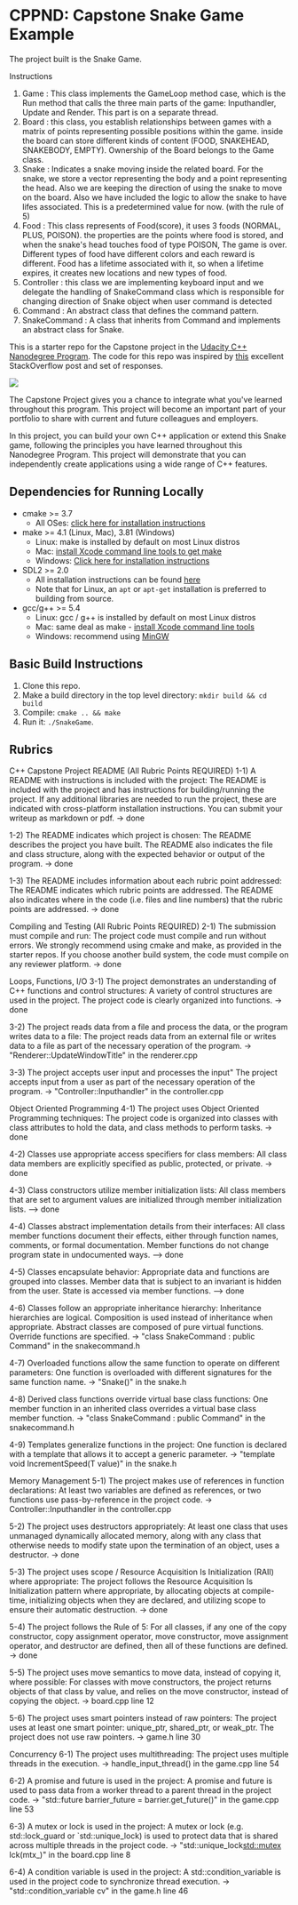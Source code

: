 # CPPND: Capstone Snake Game Example
The project built is the Snake Game.

Instructions

1. Game : This class implements the GameLoop method case, which is the Run method that calls the three main parts of the game: Inputhandler, Update and Render. This part is on a separate thread.
2. Board : this class, you establish relationships between games with a matrix of points representing possible positions within the game. inside the board can store different kinds of content (FOOD, SNAKEHEAD, SNAKEBODY, EMPTY). Ownership of the Board belongs to the Game class.
3. Snake : Indicates a snake moving inside the related board. For the snake, we store a vector representing the body and a point representing the head. Also we are keeping the direction of using the snake to move on the board. Also we have included the logic to allow the snake to have lifes associated. This is a predetermined value for now. (with the rule of 5)
4. Food : This class represents of Food(score),  it uses 3 foods (NORMAL, PLUS, POISON). the properties are the points where food is stored, and when the snake's head touches food of type POISON, The game is over. Different types of food have different colors and each reward is different. Food has a lifetime associated with it, so when a lifetime expires, it creates new locations and new types of food.
5. Controller : this class we are implementing keyboard input and we delegate the handling of SnakeCommand class which is responsible for changing direction of Snake object when user command is detected
7. Command : An abstract class that defines the command pattern.
8. SnakeCommand : A class that inherits from Command and implements an abstract class for Snake.


This is a starter repo for the Capstone project in the [Udacity C++ Nanodegree Program](https://www.udacity.com/course/c-plus-plus-nanodegree--nd213). The code for this repo was inspired by [this](https://codereview.stackexchange.com/questions/212296/snake-game-in-c-with-sdl) excellent StackOverflow post and set of responses.

<img src="snake_game.gif"/>

The Capstone Project gives you a chance to integrate what you've learned throughout this program. This project will become an important part of your portfolio to share with current and future colleagues and employers.

In this project, you can build your own C++ application or extend this Snake game, following the principles you have learned throughout this Nanodegree Program. This project will demonstrate that you can independently create applications using a wide range of C++ features.

## Dependencies for Running Locally
* cmake >= 3.7
  * All OSes: [click here for installation instructions](https://cmake.org/install/)
* make >= 4.1 (Linux, Mac), 3.81 (Windows)
  * Linux: make is installed by default on most Linux distros
  * Mac: [install Xcode command line tools to get make](https://developer.apple.com/xcode/features/)
  * Windows: [Click here for installation instructions](http://gnuwin32.sourceforge.net/packages/make.htm)
* SDL2 >= 2.0
  * All installation instructions can be found [here](https://wiki.libsdl.org/Installation)
  * Note that for Linux, an `apt` or `apt-get` installation is preferred to building from source.
* gcc/g++ >= 5.4
  * Linux: gcc / g++ is installed by default on most Linux distros
  * Mac: same deal as make - [install Xcode command line tools](https://developer.apple.com/xcode/features/)
  * Windows: recommend using [MinGW](http://www.mingw.org/)

## Basic Build Instructions

1. Clone this repo.
2. Make a build directory in the top level directory: `mkdir build && cd build`
3. Compile: `cmake .. && make`
4. Run it: `./SnakeGame`.

## Rubrics

C++ Capstone Project
README (All Rubric Points REQUIRED)
1-1) A README with instructions is included with the project: The README is included with the project and has instructions for building/running the project. If any additional libraries are needed to run the project, these are indicated with cross-platform installation instructions. You can submit your writeup as markdown or pdf.
-> done

1-2) The README indicates which project is chosen: The README describes the project you have built. The README also indicates the file and class structure, along with the expected behavior or output of the program.
-> done

1-3) The README includes information about each rubric point addressed: The README indicates which rubric points are addressed. The README also indicates where in the code (i.e. files and line numbers) that the rubric points are addressed.
-> done



Compiling and Testing (All Rubric Points REQUIRED)
2-1) The submission must compile and run: The project code must compile and run without errors. We strongly recommend using cmake and make, as provided in the starter repos. If you choose another build system, the code must compile on any reviewer platform.
-> done



Loops, Functions, I/O
3-1) The project demonstrates an understanding of C++ functions and control structures: A variety of control structures are used in the project. The project code is clearly organized into functions.
-> done

3-2) The project reads data from a file and process the data, or the program writes data to a file: The project reads data from an external file or writes data to a file as part of the necessary operation of the program. 
-> "Renderer::UpdateWindowTitle" in the renderer.cpp

3-3) The project accepts user input and processes the input" The project accepts input from a user as part of the necessary operation of the program. 
-> "Controller::Inputhandler" in the controller.cpp



Object Oriented Programming
4-1) The project uses Object Oriented Programming techniques: The project code is organized into classes with class attributes to hold the data, and class methods to perform tasks. 
-> done

4-2) Classes use appropriate access specifiers for class members: All class data members are explicitly specified as public, protected, or private.
-> done

4-3) Class constructors utilize member initialization lists: All class members that are set to argument values are initialized through member initialization lists. 
--> done

4-4) Classes abstract implementation details from their interfaces: All class member functions document their effects, either through function names, comments, or formal documentation. Member functions do not change program state in undocumented ways. 
--> done

4-5) Classes encapsulate behavior: Appropriate data and functions are grouped into classes. Member data that is subject to an invariant is hidden from the user. State is accessed via member functions. 
--> done

4-6) Classes follow an appropriate inheritance hierarchy: Inheritance hierarchies are logical. Composition is used instead of inheritance when appropriate. Abstract classes are composed of pure virtual functions. Override functions are specified. 
-> "class SnakeCommand : public Command" in the snakecommand.h

4-7) Overloaded functions allow the same function to operate on different parameters: One function is overloaded with different signatures for the same function name. 
-> "Snake()" in the snake.h

4-8) Derived class functions override virtual base class functions: One member function in an inherited class overrides a virtual base class member function. 
-> "class SnakeCommand : public Command" in the snakecommand.h

4-9) Templates generalize functions in the project: One function is declared with a template that allows it to accept a generic parameter. 
-> "template <typename T> void IncrementSpeed(T value)" in the snake.h



Memory Management
5-1) The project makes use of references in function declarations: At least two variables are defined as references, or two functions use pass-by-reference in the project code.
-> Controller::Inputhandler in the controller.cpp

5-2) The project uses destructors appropriately: At least one class that uses unmanaged dynamically allocated memory, along with any class that otherwise needs to modify state upon the termination of an object, uses a destructor. 
-> done

5-3) The project uses scope / Resource Acquisition Is Initialization (RAII) where appropriate: The project follows the Resource Acquisition Is Initialization pattern where appropriate, by allocating objects at compile-time, initializing objects when they are declared, and utilizing scope to ensure their automatic destruction. 
-> done

5-4) The project follows the Rule of 5: For all classes, if any one of the copy constructor, copy assignment operator, move constructor, move assignment operator, and destructor are defined, then all of these functions are defined. 
-> done

5-5) The project uses move semantics to move data, instead of copying it, where possible: For classes with move constructors, the project returns objects of that class by value, and relies on the move constructor, instead of copying the object. 
-> board.cpp line 12

5-6) The project uses smart pointers instead of raw pointers: The project uses at least one smart pointer: unique_ptr, shared_ptr, or weak_ptr. The project does not use raw pointers.
-> game.h line 30



Concurrency
6-1) The project uses multithreading: The project uses multiple threads in the execution. 
-> handle_input_thread() in the game.cpp line 54

6-2) A promise and future is used in the project: A promise and future is used to pass data from a worker thread to a parent thread in the project code.
-> "std::future<void> barrier_future = barrier.get_future()" in the game.cpp line 53

6-3) A mutex or lock is used in the project: A mutex or lock (e.g. std::lock_guard or `std::unique_lock) is used to protect data that is shared across multiple threads in the project code. -> "std::unique_lock<std::mutex> lck(mtx_)" in the board.cpp line 8

6-4) A condition variable is used in the project: A std::condition_variable is used in the project code to synchronize thread execution. 
-> "std::condition_variable cv" in the game.h line 46